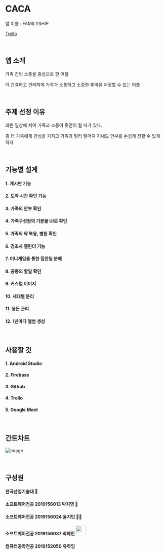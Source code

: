 # CACA
앱 이름 : FAMILYSHIP

[Trello](https://trello.com/b/erXhAWw7/familyship)

<br>

## 앱 소개
가족 간의 소통을 중심으로 한 어플

더 간결하고 편리하게  가족과 소통하고  소중한 추억을 저장할 수 있는 어플

<br>

## 주제 선정 이유
바쁜 일상에 치여 가족과 소통이 뒷전이 될 때가 있다.

좀 더 가족에게 관심을 가지고 가족과 멀리 떨어져 지내도 안부를 손쉽게 전할 수 있게 하자


<br>

## 기능별 설계
#### 1. 게시판 기능
#### 2. 도착 시간 확인 기능
#### 3. 가족의 안부 확인
#### 4. 가족구성원의 기분을 UI로 확인
#### 5. 가족의 약 복용, 병원 확인
#### 6. 경조사 캘린더 기능
#### 7. 미니게임을 통한 집안일 분배
#### 8. 공동의 할일 확인
#### 9. 커스텀 이미지
#### 10. 세대별 분리
#### 11. 용돈 관리
#### 12. 1년마다 앨범 생성

<br>

## 사용할 것
#### 1. Android Studio
#### 2. Firebase
#### 3. Github
#### 4. Trello
#### 5. Google Meet

<br>

## 간트차트

![image](https://user-images.githubusercontent.com/79956705/128319331-ce5a877f-be60-45d2-9136-430c3473e22b.png)




<br>

## 구성원
#### 한국산업기술대 🏫
#### 소프트웨어전공 2019156013 박지영 🤨
#### 소프트웨어전공 2019156024 윤지민 😵‍💫
#### 소프트웨어전공 2019156037 최혜민 <img src="https://user-images.githubusercontent.com/67986703/127766849-45ec88bd-90ee-40ac-ab8d-bf41a1cdc0ef.png" width="30" height="30">
#### 컴퓨터공학전공 2019152050 유하임

